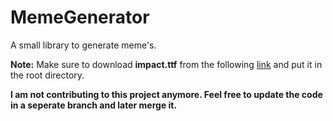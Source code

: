 MemeGenerator
=============

A small library to generate meme's.

**Note:** Make sure to download **impact.ttf** from the following  <a href="http://fontzone.net/font-download/impact">link</a> and put it in the root directory.


**I am not contributing to this project anymore. Feel free to update the code in a seperate branch and later merge it.**
